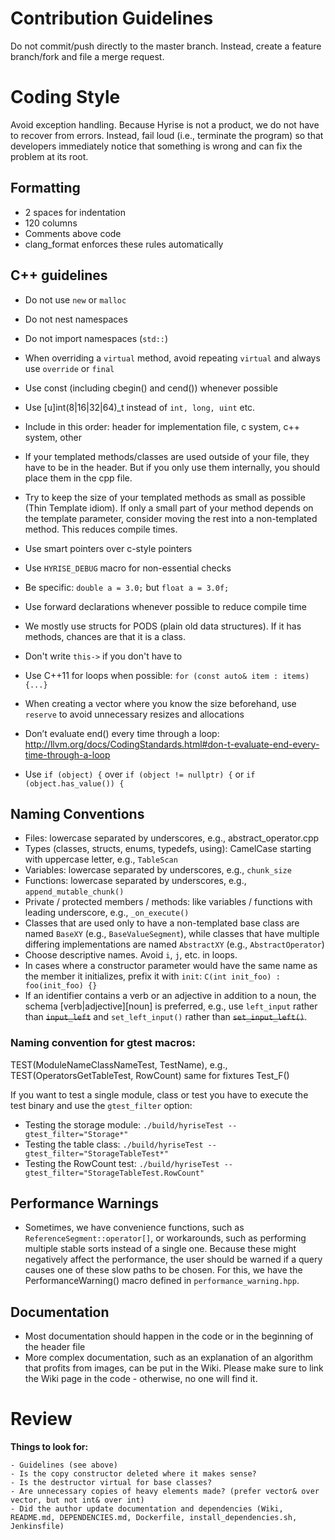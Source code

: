 # Contribution Guidelines
Do not commit/push directly to the master branch. Instead, create a feature branch/fork and file a merge request.

# Coding Style
Avoid exception handling. Because Hyrise is not a product, we do not have to recover from errors. Instead, fail loud (i.e., terminate the program) so that developers immediately notice that something is wrong and can fix the problem at its root.

## Formatting
- 2 spaces for indentation
- 120 columns
- Comments above code
- clang_format enforces these rules automatically

## C++ guidelines
- Do not use `new` or `malloc`
- Do not nest namespaces
- Do not import namespaces (`std::`)

- When overriding a `virtual` method, avoid repeating `virtual` and always use `override` or `final`
- Use const (including cbegin() and cend()) whenever possible
- Use [u]int(8|16|32|64)_t instead of `int, long, uint` etc.
- Include in this order: header for implementation file, c system, c++ system, other
- If your templated methods/classes are used outside of your file, they have to be in the header. But if you only use them internally, you should place them in the cpp file.
- Try to keep the size of your templated methods as small as possible (Thin Template idiom). If only a small part of your method depends on the template parameter, consider moving the rest into a non-templated method. This reduces compile times.
- Use smart pointers over c-style pointers
- Use `HYRISE_DEBUG` macro for non-essential checks
- Be specific: `double a = 3.0;` but `float a = 3.0f;`
- Use forward declarations whenever possible to reduce compile time
- We mostly use structs for PODS (plain old data structures). If it has methods, chances are that it is a class.
- Don't write `this->` if you don't have to
- Use C++11 for loops when possible: `for (const auto& item : items) {...}`
- When creating a vector where you know the size beforehand, use `reserve` to avoid unnecessary resizes and allocations
- Don’t evaluate end() every time through a loop: http://llvm.org/docs/CodingStandards.html#don-t-evaluate-end-every-time-through-a-loop
- Use `if (object) {` over `if (object != nullptr) {` or `if (object.has_value()) {`


## Naming Conventions
- Files: lowercase separated by underscores, e.g., abstract_operator.cpp
- Types (classes, structs, enums, typedefs, using): CamelCase starting with uppercase letter, e.g., `TableScan`
- Variables: lowercase separated by underscores, e.g., `chunk_size`
- Functions: lowercase separated by underscores, e.g., `append_mutable_chunk()`
- Private / protected members / methods: like variables / functions with leading underscore, e.g., `_on_execute()`
- Classes that are used only to have a non-templated base class are named `BaseXY` (e.g., `BaseValueSegment`), while classes that have multiple differing implementations are named `AbstractXY` (e.g., `AbstractOperator`)
- Choose descriptive names. Avoid `i`, `j`, etc. in loops.
- In cases where a constructor parameter would have the same name as the member it initializes, prefix it with `init`: `C(int init_foo) : foo(init_foo) {}`
- If an identifier contains a verb or an adjective in addition to a noun, the schema [verb|adjective]\[noun] is preferred, e.g., use `left_input` rather than ~~`input_left`~~ and `set_left_input()` rather than ~~`set_input_left()`~~.

### Naming convention for gtest macros:

TEST(ModuleNameClassNameTest, TestName), e.g., TEST(OperatorsGetTableTest, RowCount)
same for fixtures Test_F()

If you want to test a single module, class or test you have to execute the test binary and use the `gtest_filter` option:

- Testing the storage module: `./build/hyriseTest --gtest_filter="Storage*"`
- Testing the table class: `./build/hyriseTest --gtest_filter="StorageTableTest*"`
- Testing the RowCount test: `./build/hyriseTest --gtest_filter="StorageTableTest.RowCount"`

## Performance Warnings
- Sometimes, we have convenience functions, such as `ReferenceSegment::operator[]`, or workarounds, such as performing multiple stable sorts instead of a single one. Because these might negatively affect the performance, the user should be warned if a query causes one of these slow paths to be chosen. For this, we have the PerformanceWarning() macro defined in `performance_warning.hpp`.

## Documentation
- Most documentation should happen in the code or in the beginning of the header file
- More complex documentation, such as an explanation of an algorithm that profits from images, can be put in the Wiki. Please make sure to link the Wiki page in the code - otherwise, no one will find it.

# Review

**Things to look for:**

	- Guidelines (see above)
	- Is the copy constructor deleted where it makes sense?
	- Is the destructor virtual for base classes?
	- Are unnecessary copies of heavy elements made? (prefer vector& over vector, but not int& over int)
	- Did the author update documentation and dependencies (Wiki, README.md, DEPENDENCIES.md, Dockerfile, install_dependencies.sh, Jenkinsfile)
